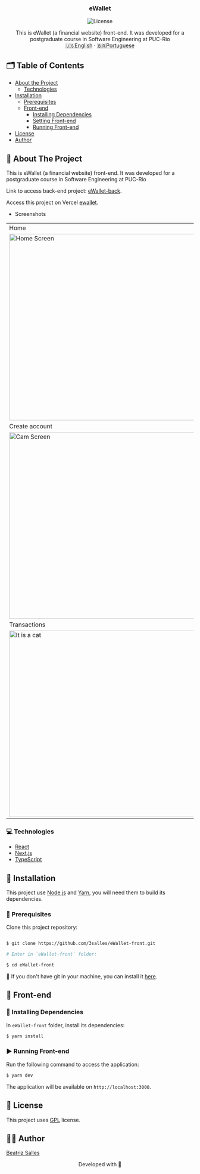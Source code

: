 <p align="center">

  <h3 align="center">eWallet</h3>

<p align="center">
  <img src="https://img.shields.io/static/v1?label=Lincense&message=GPL&color=0000ff" alt="License" />
</p>

<p align="center">
    This is eWallet (a financial website) front-end. It was developed for a postgraduate course in Software Engineering at PUC-Rio
    <br />
    <a href="README.md">🇺🇸English</a>
    ·
    <a href="README-pt.md">🇧🇷Portuguese</a>
  </p>
</p>

<!-- TABLE OF CONTENTS -->
## 🗂 Table of Contents

* [About the Project](#book-about-the-project)
  * [Technologies](#computer-technologies)
* [Installation](#bricks-installation)
  * [Prerequisites](#construction-prerequisites)
  * [Front-end](#lipstick-front-end)
    * [Installing Dependencies](#construction-installing-dependencies)
    * [Setting Front-end](#wrench-setting-front-end)
    * [Running Front-end](#arrow_forward-running-front-end)
* [License](#page_facing_up-license)
* [Author](#woman_technologist-author)

## :book: About The Project

This is eWallet (a financial website) front-end. It was developed for a postgraduate course in Software Engineering at PUC-Rio

Link to access back-end project: [eWallet-back](https://github.com/3salles/eWallet-back).

Access this project on Vercel [ewallet](https://ewallet-79nux12gd-3salles.vercel.app).

* Screenshots

<table>
  <tr>
    <td>Home</td>
    <td>Login</td>
  </tr>
  <tr>
    <td><img width="500" alt="Home Screen" src="https://github.com/3salles/guess-kitty/assets/62452619/1b0ac753-850d-49d4-bea9-1db20152d644"></td>
    <td><img width="500" alt="Login Screen" src="https://github.com/3salles/guess-kitty/assets/62452619/0d8b25b7-4ac6-452b-996e-71ae2dc534d9"></td>
  </tr>
  <tr>
    <td>Create account</td>
    <td>Dashboard</td>
  </tr>
  <tr>
    <td><img width="500" alt="Cam Screen" src="https://github.com/3salles/guess-kitty/assets/62452619/2e20d25f-c42c-4e84-acc0-e7d6d761f590"></td>
    <td><img width="500" alt="Checking Screen" src="https://github.com/3salles/guess-kitty/assets/62452619/b3abd773-9bf3-4594-8540-b72e2622e401"></td>
  </tr>
  <tr>
    <td>Transactions</td>
    <td>New Transaction</td>
  </tr>
  <tr>
    <td><img width="500" alt="It is a cat" src="https://github.com/3salles/guess-kitty/assets/62452619/3e158752-e910-45f4-85d8-b844c66a3819"></td>
    <td><img width="500" alt="It is not a cat" src="https://github.com/3salles/guess-kitty/assets/62452619/38eeb29f-8a74-4dee-a9fa-bdb8ccae5265"></td>
  </tr>
 </table>

### :computer: Technologies

* [React](https://react.dev/)
* [Next.js](https://nextjs.org/)
* [TypeScript](https://www.typescriptlang.org)

## :bricks: Installation

This project use [Node.js](https://nodejs.org/en/) and [Yarn](https://yarnpkg.com), you will need them to build its dependencies.

### :construction: Prerequisites

Clone this project repository:

```bash

$ git clone https://github.com/3salles/eWallet-front.git

# Enter in `eWallet-front` folder:

$ cd eWallet-front
```

🚨 If you don't have git in your machine, you can install it [here](https://git-scm.com/downloads).

## :lipstick: Front-end

### :construction: Installing Dependencies

In `eWallet-front` folder, install its dependencies:

```bash
$ yarn install
```

### :arrow_forward: Running Front-end

Run the following command to access the application:

```bash
$ yarn dev
```

The application will be available on `http://localhost:3000`.

## :page_facing_up: License

This project uses [GPL](https://github.com/3salles/eWallet-front/blob/main/LICENSE) license.

## :woman_technologist: Author

[Beatriz Salles](https://github.com/3salles)

<p align="center">Developed with 💜</p>